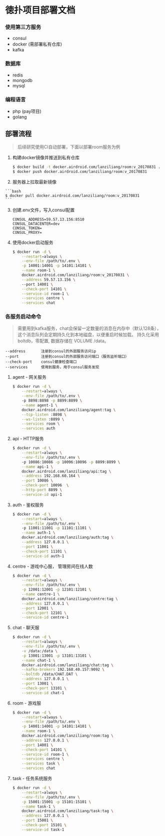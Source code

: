 # 徳扑项目部署文档

### 使用第三方服务
- consul
- docker (需部署私有仓库)
- kafka

### 数据库
- redis
- mongodb
- mysql

### 编程语言
- php (pay项目)
- golang

## 部署流程

> 后续研究使用CI自动部署，下面以部署room服务为例

1.  构建docker镜像并推送到私有仓库
    
    ```bash
    $ docker build -t docker.airdroid.com/lanziliang/room:v_20170831 .
    $ docker push docker.airdroid.com/lanziliang/room:v_20170831
    ```
    
2.    服务器上拉取最新镜像
    
    ```bash
    $ docker pull docker.airdroid.com/lanziliang/room:v_20170831
    ```
    
3.  创建.env文件，写入consul配置

    ```aidl
    CONSUL_ADDRESS=59.57.13.156:8510
    CONSUL_DATACENTER=dev
    CONSUL_TOKEN=
    CONSUL_PROXY=
    ```
    
4.  使用docker启动服务

    ```bash
    $ docker run -d \
        --restart=always \
        --env-file /path/to/.env \
        -p 14001:14001 -p 14101:14101 \
        --name room-1 \
        docker.airdroid.com/lanziliang/room:v_20170831 \
        --address 59.57.13.156 \ 
        --port 14001 \
        --check-port 14101 \
        --service-id room-1 \
        --services centre \
        --services chat
    ```

 ### 各服务启动命令
 
 > 需要用到kafka服务，chat会保留一定数量的消息在内存中（默认128条），这个消息队列会定期持久化到本地磁盘，以便重启时候加载。 持久化采用boltdb，零配置, 数据存储在 VOLUME /data。 
 
```
--address       注册到consul的外部服务访问ip
--port          注册到consul的外部服务访问端口（服务监听端口）
--check-port    consul健康检查端口
--services      使用到服务，用于consul服务发现
```

    
1. agent - 网关服务

    ```bash
    $ docker run -d \
        --restart=always \
        --env-file /path/to/.env \ 
        -p 8898:8898 -p 8899:8899 \
        --name agent-1 \
        docker.airdroid.com/lanziliang/agent:tag \
        --tcp-listen :8898 \
        --ws-listen :8899 \
        --services room \
        --services auth
    ```
    
2. api - HTTP服务

	```bash
	$ docker run -d \
		--restart=always \
		--env-file /path/to/.env \ 
		-p 10086:10086 -p 10096:10096 -p 8899:8899 \
		--name api-1 \
		docker.airdroid.com/lanziliang/api:tag \
		--address 192.168.60.164 \
		--port 10086 \
		--check-port 10096  \
		--http-port 8899 \
		--service-id api-1
	```
    
3. auth - 鉴权服务

    ```bash
    $ docker run -d \
        --restart=always \
        --env-file /path/to/.env \ 
        -p 11001:11001 -p 11101:11101 \
        --name auth-1 \
        docker.airdroid.com/lanziliang/auth:tag \
        --address 127.0.0.1 \
        --port 11001 \
        --check-port 11101 \
        --service-id auth-1
    ```
    
4. centre - 游戏中心服， 管理房间在线人数

    ```bash
    $ docker run -d \
        --restart=always \
        --env-file /path/to/.env \
        -p 12001:12001 -p 12101:12101 \
        --name centre-1 \
        docker.airdroid.com/lanziliang/centre:tag \
        --address 127.0.0.1 \
        --port 12001 \
        --check-port 12101 \
        --service-id centre-1
    ```    
    
5. chat - 聊天服

    ```bash
    $ docker run -d \
        --restart=always \
        --env-file /path/to/.env \
        -v /data:/data \
        -p 13001:13001 -p 13101:13101 \
        --name chat-1 \
        docker.airdroid.com/lanziliang/chat:tag \
        --kafka-brokers 192.168.40.157:9092 \
        --boltdb /data/CHAT.DAT \
        --address 127.0.0.1 \
        --port 13001 \
        --check-port 13101 \
        --service-id chat-1
    ```    

6. room - 游戏服

    ```bash
    $ docker run -d \
        --restart=always \
        --env-file /path/to/.env \
        -p 14001:14001 -p 14101:14101 \
        --name room-1 \
        docker.airdroid.com/lanziliang/room:tag \
        --address 127.0.0.1 \
        --port 14001 \
        --check-port 14101 \
        --service-id room-1 \
        --services centre \
        --services task \
        --services chat
    ```    
    
7. task - 任务系统服务

    ```bash
    $ docker run -d \
        --restart=always \
        --env-file /path/to/.env \
        -p 15001:15001 -p 15101:15101 \
        --name task-1 \
        docker.airdroid.com/lanziliang/task:tag \
        --address 127.0.0.1 \
        --port 15001 \
        --check-port 15101 \
        --service-id task-1
    ```       
